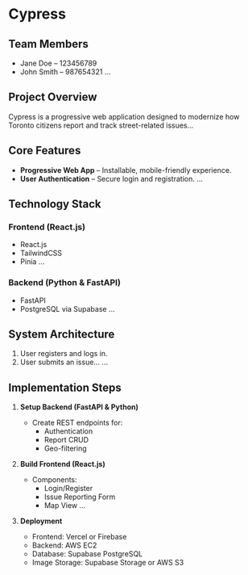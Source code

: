 # Cypress

## Team Members
- Jane Doe – 123456789
- John Smith – 987654321
...

## Project Overview
Cypress is a progressive web application designed to modernize how Toronto citizens report and track street-related issues...

## Core Features
- **Progressive Web App** – Installable, mobile-friendly experience.
- **User Authentication** – Secure login and registration.
...

## Technology Stack

### Frontend (React.js)
- React.js
- TailwindCSS
- Pinia
...

### Backend (Python & FastAPI)
- FastAPI
- PostgreSQL via Supabase
...

## System Architecture
1. User registers and logs in.
2. User submits an issue...
...

## Implementation Steps
1. **Setup Backend (FastAPI & Python)**
   - Create REST endpoints for:
     - Authentication
     - Report CRUD
     - Geo-filtering

2. **Build Frontend (React.js)**
   - Components:
     - Login/Register
     - Issue Reporting Form
     - Map View
...

3. **Deployment**
   - Frontend: Vercel or Firebase
   - Backend: AWS EC2
   - Database: Supabase PostgreSQL
   - Image Storage: Supabase Storage or AWS S3
